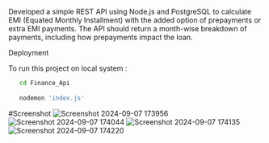 

Developed a simple REST API using Node.js and PostgreSQL to calculate EMI (Equated Monthly Installment) with the added option of prepayments or extra EMI payments. The API should return a month-wise breakdown of payments, including how prepayments impact the loan.

Deployment

To run this project on local system :

```bash
   cd Finance_Api
   
   nodemon 'index.js'

```
#Screenshot
![Screenshot 2024-09-07 173956](https://github.com/user-attachments/assets/94ee796e-eed7-456d-a804-ede3fb8e6a9f)
![Screenshot 2024-09-07 174044](https://github.com/user-attachments/assets/76cd6e27-c950-44a9-88f4-34aee9ceb27f)
![Screenshot 2024-09-07 174135](https://github.com/user-attachments/assets/d83af61f-acdb-4bd5-8176-cd071720b792)
![Screenshot 2024-09-07 174220](https://github.com/user-attachments/assets/7a2e3a34-78b2-4c17-a4e0-3b71306e40e0)
